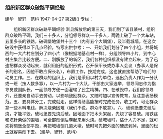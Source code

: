 ### 组织新区群众破路平碉经验
建华　智轩　范科
1947-04-27
第2版()
专栏：

　　组织新区群众破路平碉经验
    淇县解放后的第三天，我们到了该县某村，组织群众破路平碉，我们三十多人，分组领导群众一千多人，两晚上破了一个大车站，五里多长的铁路，破碉堡地堡共十三个（内有五个大碉堡），及半截城墙。在这次破毁中获得以下几点经验，特写出供参考：一、开始我们划分了四个小组，并将城西的一大片村庄划分了四小片（像根据地基点村一样），分组领导四小片，到中心村庄集合比较方便。二、刚解放了的新区，我们各种组织都没有建立起来，为了迅速把群众发动起来，就利用旧的组织形式，召开保甲长或办事人会议（办事人是保长的别名，因他不敢应保长名），布置工作，按期完成，这也就直接帮助了咱们的动员工作。三、在群众的组织上，我们是采用以村为单位，选出负责人作为一分队或一班（按人数多寡），以一片村为一个大队，干部由大家选举，领导同志作为指导员或副队长，一面领导方便一面灌输了民主精神。四、在破毁中，我们除领导外，还要亲自动手去劳动，以影响鼓励群众，又随时加以宣传教育，及注意表扬模范。五、要具体分工，完成就走，这样情绪高能按时完成任务。收工时，可让群众拿一些木料电线，解决烧柴困难（我们不说，群众不敢拿）。六、破碉堡要先破后烧，才能平毁，破地堡要先烧后破，因地面下把木头架起，先烧了容易破。用铁丝和圪针柴做的围墙，可全部刨倒后卷起来用火烧。破城墙时，估计人力不足，就可先将碉堡全部平毁，再把城墙刨几道大壕，破时可先把外面的硬皮剥掉，里面的松土就容易刨下去。（建华、智轩、范科）

